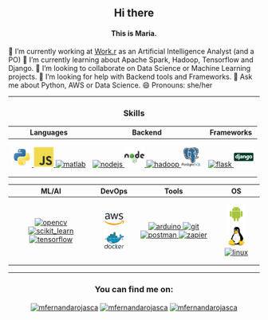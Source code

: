 <h2 align="center">Hi there</h2>

<h4 align="center">This is Maria.</h4>

🔭 I’m currently working at [Work.r](https://www.workr.com.co/) as an Artificial Intelligence Analyst (and a PO)
🌱 I’m currently learning about Apache Spark, Hadoop, Tensorflow and Django. 
👯 I’m looking to collaborate on Data Science or Machine Learning projects. 
🤔 I’m looking for help with Backend tools and Frameworks. 
💬 Ask me about Python, AWS or Data Science. 
😄 Pronouns: she/her

---

<h3 align="center">Skills</h3>
 
<div align="center">
  
| Languages | Backend | Frameworks |
| :----: | :----: | :----: |
| <p align="center">  <a href="https://www.python.org" target="_blank"> <img src="https://raw.githubusercontent.com/devicons/devicon/master/icons/python/python-original.svg" alt="python" width="40" height="40"/> </a> <a href="https://developer.mozilla.org/en-US/docs/Web/JavaScript" target="_blank"> <img src="https://raw.githubusercontent.com/devicons/devicon/master/icons/javascript/javascript-original.svg" alt="javascript" width="40" height="40"/> </a> <a href="https://www.mathworks.com/" target="_blank"> <img src="https://raw.githubusercontent.com/simple-icons/simple-icons/master/icons/mathworks.svg" alt="matlab" width="40" height="40"/> </a> </p> | <p align="center">  <a href="https://jupyter.org/" target="_blank"> <img src="https://simpleicons.org/icons/jupyter.svg" alt="nodejs" width="40" height="40"/> </a> <a href="https://nodejs.org" target="_blank"> <img src="https://raw.githubusercontent.com/devicons/devicon/master/icons/nodejs/nodejs-original-wordmark.svg" alt="nodejs" width="40" height="40"/> </a> <a href="https://hadoop.apache.org/" target="_blank"> <img src="https://www.vectorlogo.zone/logos/apache_hadoop/apache_hadoop-icon.svg" alt="hadoop" width="40" height="40"/> </a> <a href="https://www.postgresql.org" target="_blank"> <img src="https://raw.githubusercontent.com/devicons/devicon/master/icons/postgresql/postgresql-original-wordmark.svg" alt="postgresql" width="40" height="40"/> </a> </p> | <p align="center">  <a href="https://flask.palletsprojects.com/" target="_blank"> <img src="https://www.vectorlogo.zone/logos/pocoo_flask/pocoo_flask-icon.svg" alt="flask" width="40" height="40"/> </a> <a href="https://www.djangoproject.com/" target="_blank"> <img src="https://raw.githubusercontent.com/devicons/devicon/master/icons/django/django-original.svg" alt="django" width="40" height="40"/> </a> </p> |

</div>

<div align="center">

| ML/AI | DevOps | Tools | OS |
| :----: | :----: | :----: | :----: |
| <p align="center"> <a href="https://opencv.org/" target="_blank"> <img src="https://www.vectorlogo.zone/logos/opencv/opencv-icon.svg" alt="opencv" width="40" height="40"/> </a> <a href="https://scikit-learn.org/" target="_blank"> <img src="https://upload.wikimedia.org/wikipedia/commons/0/05/Scikit_learn_logo_small.svg" alt="scikit_learn" width="40" height="40"/> </a> <a href="https://www.tensorflow.org" target="_blank"> <img src="https://www.vectorlogo.zone/logos/tensorflow/tensorflow-icon.svg" alt="tensorflow" width="40" height="40"/> </a> </p> | <p align="center"> <a href="https://aws.amazon.com" target="_blank"> <img src="https://raw.githubusercontent.com/devicons/devicon/master/icons/amazonwebservices/amazonwebservices-original-wordmark.svg" alt="aws" width="40" height="40"/> </a> <a href="https://www.docker.com/" target="_blank"> <img src="https://raw.githubusercontent.com/devicons/devicon/master/icons/docker/docker-original-wordmark.svg" alt="docker" width="40" height="40"/> </a> </p> | <p align="center"> <a href="https://www.arduino.cc/" target="_blank"> <img src="https://cdn.worldvectorlogo.com/logos/arduino-1.svg" alt="arduino" width="40" height="40"/> </a> <a href="https://git-scm.com/" target="_blank"> <img src="https://www.vectorlogo.zone/logos/git-scm/git-scm-icon.svg" alt="git" width="40" height="40"/> </a> <a href="https://postman.com" target="_blank"> <img src="https://www.vectorlogo.zone/logos/getpostman/getpostman-icon.svg" alt="postman" width="40" height="40"/> </a> <a href="https://zapier.com" target="_blank"> <img src="https://www.vectorlogo.zone/logos/zapier/zapier-icon.svg" alt="zapier" width="40" height="40"/> </a> </p> | <p align="center"> <a href="https://developer.android.com" target="_blank"> <img src="https://raw.githubusercontent.com/devicons/devicon/master/icons/android/android-original-wordmark.svg" alt="android" width="40" height="40"/> </a> <a href="https://www.linux.org/" target="_blank"> <img src="https://raw.githubusercontent.com/devicons/devicon/master/icons/linux/linux-original.svg" alt="linux" width="40" height="40"/> </a> <a href="https://www.microsoft.com/es-co/windows" target="_blank"> <img src="https://simpleicons.org/icons/windows.svg" alt="linux" width="40" height="40"/> </a> </p> |

</div>

---
<h3 align="center">You can find me on:</h3>

<p align="center">
<a href="https://linkedin.com/in/mfernandarojasca" target="blank"><img align="center" src="https://cdn.jsdelivr.net/npm/simple-icons@3.0.1/icons/linkedin.svg" alt="mfernandarojasca" height="30" width="30" /></a>
<a href="https://www.hackerrank.com/mfernandarojasca" target="blank"><img align="center" src="https://cdn.jsdelivr.net/npm/simple-icons@3.0.1/icons/hackerrank.svg" alt="mfernandarojasca" height="30" width="30" /></a>
<a href="https://www.twitch.tv/mfernandarojasca" target="blank"><img align="center" src="https://simpleicons.org/icons/twitch.svg" alt="mfernandarojasca" height="30" width="30" /></a>
</p>

